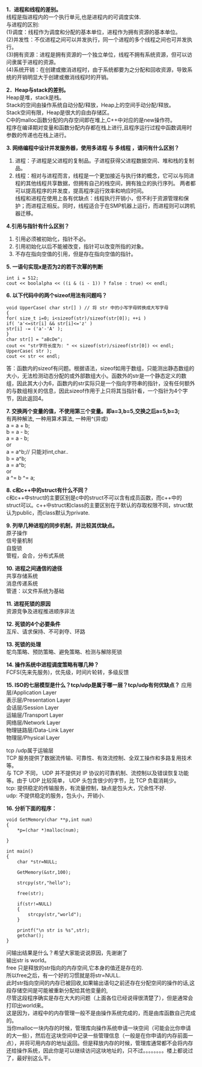 **1．进程和线程的差别。**     
线程是指进程内的一个执行单元,也是进程内的可调度实体.            
与进程的区别:              
(1)调度：线程作为调度和分配的基本单位，进程作为拥有资源的基本单位。                       
(2)并发性：不仅进程之间可以并发执行，同一个进程的多个线程之间也可并发执行。               
(3)拥有资源：进程是拥有资源的一个独立单位，线程不拥有系统资源，但可以访问隶属于进程的资源。               
(4)系统开销：在创建或撤消进程时，由于系统都要为之分配和回收资源，导致系统的开销明显大于创建或撤消线程时的开销。        

**2．Heap与stack的差别。**      
Heap是堆，stack是栈。    
Stack的空间由操作系统自动分配/释放，Heap上的空间手动分配/释放。           
Stack空间有限，Heap是很大的自由存储区。              
C中的malloc函数分配的内存空间即在堆上,C++中对应的是new操作符。              
程序在编译期对变量和函数分配内存都在栈上进行,且程序运行过程中函数调用时参数的传递也在栈上进行。      

**3. 网络编程中设计并发服务器，使用多进程 与 多线程 ，请问有什么区别？**      
1. 进程：子进程是父进程的复制品。子进程获得父进程数据空间、堆和栈的复制品。             
2. 线程：相对与进程而言，线程是一个更加接近与执行体的概念，它可以与同进程的其他线程共享数据，但拥有自己的栈空间，拥有独立的执行序列。
两者都可以提高程序的并发度，提高程序运行效率和响应时间。            
线程和进程在使用上各有优缺点：线程执行开销小，但不利于资源管理和保护；而进程正相反。同时，线程适合于在SMP机器上运行，而进程则可以跨机器迁移。   

**4.引用与指针有什么区别？**                  
1) 引用必须被初始化，指针不必。             
2) 引用初始化以后不能被改变，指针可以改变所指的对象。                   
3) 不存在指向空值的引用，但是存在指向空值的指针。 

**5. 一语句实现x是否为2的若干次幂的判断**            
```
int i = 512;
cout << boolalpha << ((i & (i - 1)) ? false : true) << endl;
```

**6. 以下代码中的两个sizeof用法有问题吗？**       
```
void UpperCase( char str[] ) // 将 str 中的小写字母转换成大写字母
{
for( size_t i=0; i<sizeof(str)/sizeof(str[0]); ++i )
if( 'a'<=str[i] && str[i]<='z' )
str[i] -= ('a'-'A' );
}
char str[] = "aBcDe";
cout << "str字符长度为: " << sizeof(str)/sizeof(str[0]) << endl;
UpperCase( str );
cout << str << endl;
```

答：函数内的sizeof有问题。根据语法，sizeof如用于数组，只能测出静态数组的大小，无法检测动态分配的或外部数组大小。函数外的str是一个静态定义的数组，因此其大小为6，函数内的str实际只是一个指向字符串的指针，没有任何额外的与数组相关的信息，因此sizeof作用于上只将其当指针看，一个指针为4个字节，因此返回4。             


**7. 交换两个变量的值，不使用第三个变量。即a=3,b=5,交换之后a=5,b=3;**    
有两种解法, 一种用算术算法, 一种用^(异或)      
a = a + b;           
b = a - b;         
a = a - b;         
or            
a = a^b;// 只能对int,char..          
b = a^b;         
a = a^b;         
or        
a ^= b ^= a;       


**8. c和c++中的struct有什么不同？**           
c和c++中struct的主要区别是c中的struct不可以含有成员函数，而c++中的struct可以。c++中struct和class的主要区别在于默认的存取权限不同，struct默认为public，而class默认为private.      

**9. 列举几种进程的同步机制，并比较其优缺点。**          
原子操作         
信号量机制            
自旋锁          
管程，会合，分布式系统          

**10. 进程之间通信的途径**       
共享存储系统       
消息传递系统       
管道：以文件系统为基础         

**11. 进程死锁的原因**      
资源竞争及进程推进顺序非法

**12. 死锁的4个必要条件**         
互斥、请求保持、不可剥夺、环路           

**13. 死锁的处理**             
鸵鸟策略、预防策略、避免策略、检测与解除死锁        

**14. 操作系统中进程调度策略有哪几种？**      
FCFS(先来先服务)，优先级，时间片轮转，多级反馈          

**15. ISO的七层模型是什么？tcp/udp是属于哪一层？tcp/udp有何优缺点？**
应用层/Application Layer          
表示层/Presentation Layer             
会话层/Session Layer          
运输层/Transport Layer             
网络层/Network Layer                  
物理链路层/Data-Link Layer              
物理层/Physical Layer       

tcp /udp属于运输层            
TCP 服务提供了数据流传输、可靠性、有效流控制、全双工操作和多路复用技术等。            
与 TCP 不同， UDP 并不提供对 IP 协议的可靠机制、流控制以及错误恢复功能等。由于 UDP 比较简单， UDP 头包含很少的字节，比 TCP 负载消耗少。          
tcp: 提供稳定的传输服务，有流量控制，缺点是包头大，冗余性不好.         
udp: 不提供稳定的服务，包头小，开销小.         



**16. 分析下面的程序：**    
```
void GetMemory(char **p,int num)
{
    *p=(char *)malloc(num);

}

int main()
{
    char *str=NULL;

    GetMemory(&str,100);

    strcpy(str,"hello");

    free(str);

    if(str!=NULL)
    {
        strcpy(str,"world");
    }

    printf("\n str is %s",str);
    getchar();
}
```
问输出结果是什么？希望大家能说说原因，先谢谢了       
输出str is world。           
free 只是释放的str指向的内存空间,它本身的值还是存在的.            
所以free之后，有一个好的习惯就是将str=NULL.            
此时str指向空间的内存已被回收,如果输出语句之前还存在分配空间的操作的话,这段存储空间是可能被重新分配给其他变量的,        
尽管这段程序确实是存在大大的问题（上面各位已经说得很清楚了），但是通常会打印出world来。            
这是因为，进程中的内存管理一般不是由操作系统完成的，而是由库函数自己完成的。         
当你malloc一块内存的时候，管理库向操作系统申请一块空间（可能会比你申请的大一些），然后在这块空间中记录一些管理信息（一般是在你申请的内存前面一点），并将可用内存的地址返回。但是释放内存的时候，管理库通常都不会将内存还给操作系统，因此你是可以继续访问这块地址的，只不过。。。。。。。。楼上都说过了，最好别这么干。        
